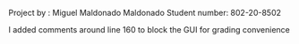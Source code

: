 Project by : Miguel Maldonado Maldonado
Student number: 802-20-8502

I added comments around line 160 to block the GUI for grading convenience

